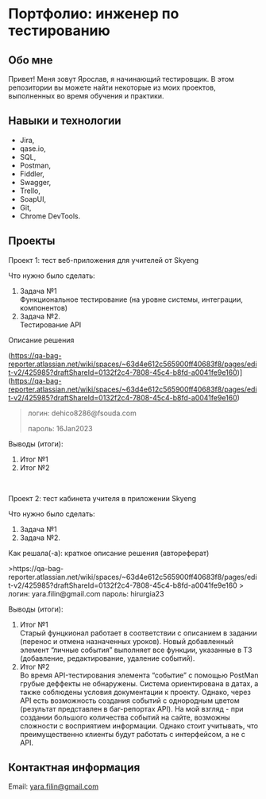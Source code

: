 # Портфолио: инженер по тестированию
## Обо мне
Привет! Меня зовут Ярослав, я начинающий тестировщик.
В этом репозитории вы можете найти некоторые из моих проектов, выполненных во время обучения и практики.

## Навыки и технологии
- Jira,
- qase.io,
- SQL,
- Postman,
- Fiddler,
- Swagger,
- Trello,
- SoapUI,
- Git,
- Chrome DevTools.

## Проекты

<p> Проект 1: тест веб-приложения для учителей от Skyeng</p>
<p>Что нужно было сделать:<p>
<ol>
  <li>Задача №1</li>
  Функциональное тестирование (на уровне системы, интеграции, компонентов)
  <li>Задача №2.</li>
  Тестирование API
</ol>

<p>Описание решения<p>

(https://qa-bag-reporter.atlassian.net/wiki/spaces/~63d4e612c565900ff40683f8/pages/edit-v2/425985?draftShareId=0132f2c4-7808-45c4-b8fd-a0041fe9e160)](https://qa-bag-reporter.atlassian.net/wiki/spaces/~63d4e612c565900ff40683f8/pages/edit-v2/425985?draftShareId=0132f2c4-7808-45c4-b8fd-a0041fe9e160)
> <p> логин: dehico8286@fsouda.com </p>
> <p> пароль: 16Jan2023 </p>
 
 <p>Выводы (итоги):<p>
<ol>
  <li>Итог №1</li>
  <li>Итог №2</li>
</ol>


<br> 

<p> Проект 2: тест кабинета учителя в приложении Skyeng</p>
<p>Что нужно было сделать:<p>
<ol>
  <li>Задача №1</li>
  <li>Задача №2.</li>
</ol>

<p>Как решала(-а): краткое описание решения (автореферат)<p>
>https://qa-bag-reporter.atlassian.net/wiki/spaces/~63d4e612c565900ff40683f8/pages/edit-v2/425985?draftShareId=0132f2c4-7808-45c4-b8fd-a0041fe9e160
> логин: yara.filin@gmail.com
пароль: hirurgia23
 
 <p>Выводы (итоги):<p>
<ol>
  <li>Итог №1</li>
  Старый фунцкионал работает в соответствии с описанием в задании (перенос и отмена назначенных уроков). Новый добавленный элемент “личные события” выполняет все функции, указанные в ТЗ (добавление, редактирование, удаление событий).
  <li>Итог №2</li>
  Во время API-тестирования элемента “событие” с помощью PostMan грубые деффекты не обнаружены. Система ориентирована в датах, а также соблюдены условия документации к проекту. Однако, через API есть возможность создания событий с однородным цветом (результат представлен в баг-репортах API). На мой взгляд - при создании большого количества событий на сайте, возможны сложности с восприятием информации. Однако стоит учитывать, что преимущественно клиенты будут работать с интерфейсом, а не с API.
</ol>

## Контактная информация
Email: yara.filin@gmail.com

